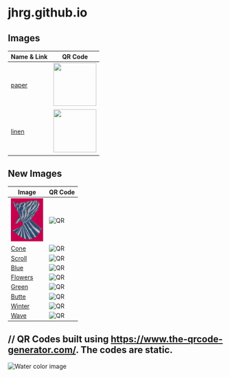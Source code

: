 # jhrg.github.io

## Images
| Name & Link | QR Code |
| --------- | ------ |
| [paper](/image_1.jpg) | <img src="/image_1_qr.png" width="100" height="100"><br> |
| [linen](/image_2.jpg) | <img src="/image_2_qr.png" width="100" height="100"><br> |

## New Images
| Image | QR Code |
| --------- | ------ |
| [<img src="/images/3613496A.jpg" height="100">](/images/3613496A.jpg) | <img src="https://jhrg.github.io/images/3613496A_QR.png" width="100" height="100" alt="QR"><br> |
| [Cone](/images/B8B27308.jpg) | <img src="https://jhrg.github.io/images/B8B27308_QR.png" width="100" height="100" alt="QR"><br> |
| [Scroll](/images/C0869C26.jpg) | <img src="https://jhrg.github.io/images/C0869C26_QR.png" width="100" height="100" alt="QR"><br> |
| [Blue](/images/DF89AD57.jpg) | <img src="https://jhrg.github.io/images/DF89AD57_QR.png" width="100" height="100" alt="QR"><br> |
| [Flowers](/images/FullSizeR.jpg) | <img src="https://jhrg.github.io/images/FullSizeR_QR.png" width="100" height="100" alt="QR"><br> |
| [Green](/images/FullSizeR_2.jpg) | <img src="https://jhrg.github.io/images/FullSizeR_2_QR.png" width="100" height="100" alt="QR"><br> |
| [Butte](/images/FullSizeR_3.jpg) | <img src="https://jhrg.github.io/images/FullSizeR_3_QR.png" width="100" height="100" alt="QR"><br> |
| [Winter](/images/FullSizeR_4.jpg) | <img src="https://jhrg.github.io/images/FullSizeR_4_QR.png" width="100" height="100" alt="QR"><br> |
| [Wave](/images/Untitled.jpg) | <img src="https://jhrg.github.io/images/Untitled_QR.png" width="100" height="100" alt="QR"><br> |

// QR Codes built using https://www.the-qrcode-generator.com/. The codes are static.
-----

![Water color image](/image_1.jpg)

